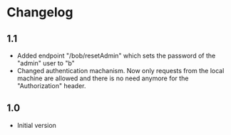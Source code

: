 # Changelog

## 1.1
* Added endpoint "/bob/resetAdmin"  which sets the password of the "admin" user to "b"
* Changed authentication machanism. Now only requests from the local machine are
    allowed and there is no need anymore for the "Authorization" header.

## 1.0
* Initial version
